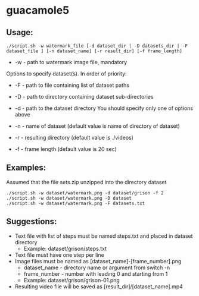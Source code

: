 # guacamole5

## Usage:

```
./script.sh -w watermark_file [-d dataset_dir | -D datasets_dir | -F dataset_file ] [-n dataset_name] [-r result_dir] [-f frame_length]
```

- -w - path to watermark image file, mandatory

Options to specify dataset(s). In order of priority:

- -F - path to file containing list of dataset paths
- -D - path to directory containing dataset sub-directories
- -d - path to the dataset directory
You should specify only one of options above

- -n - name of dataset (default value is name of directory of dataset)
- -r - resulting directory (default value is ./videos)
- -f - frame length (default value is 20 sec)

## Examples:

Assumed that the file sets.zip unzipped into the directory dataset

```
./script.sh -w dataset/watermark.png -d dataset/grison -f 2
./script.sh -w dataset/watermark.png -D dataset
./script.sh -w dataset/watermark.png -F datasets.txt
```

## Suggestions:
- Text file with list of steps must be named steps.txt and placed in dataset directory
	- Example: dataset/grison/steps.txt
- Text file must have one step per line
- Image files must be named as [dataset_name]-[frame_number].png
	- dataset_name - directory name or argument from switch -n
	- frame_number - number with leading 0 and starting from 1
	- Example: dataset/grison/grison-01.png
- Resulting video file will be saved as [result_dir]/[dataset_name].mp4
